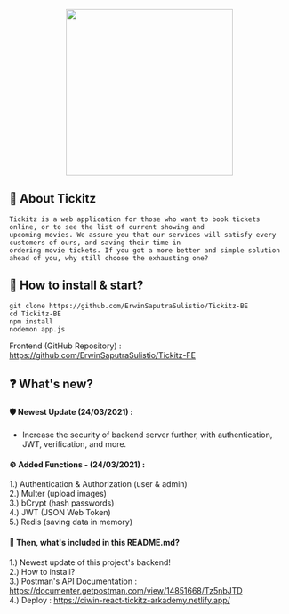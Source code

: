 <p align="center">
    <img src="https://user-images.githubusercontent.com/77045083/119020412-65f3b400-b9c8-11eb-8aa8-c30a7cc30cae.png" width="300"/>
</p>

## :mag_right: About Tickitz
    Tickitz is a web application for those who want to book tickets online, or to see the list of current showing and 
    upcoming movies. We assure you that our services will satisfy every customers of ours, and saving their time in 
    ordering movie tickets. If you got a more better and simple solution ahead of you, why still choose the exhausting one?

## :pushpin: How to install & start?  
    git clone https://github.com/ErwinSaputraSulistio/Tickitz-BE
    cd Tickitz-BE
    npm install
    nodemon app.js
Frontend (GitHub Repository) : https://github.com/ErwinSaputraSulistio/Tickitz-FE

## :question: What's new?

#### :shield: Newest Update (24/03/2021) :  
- Increase the security of backend server further, with authentication, JWT, verification, and more.

#### :gear: Added Functions - (24/03/2021) :    
1.) Authentication & Authorization (user & admin)    
2.) Multer (upload images)   
3.) bCrypt (hash passwords)    
4.) JWT (JSON Web Token)  
5.) Redis (saving data in memory)  

#### :page_with_curl: Then, what's included in this README.md?    
1.) Newest update of this project's backend!  
2.) How to install?  
3.) Postman's API Documentation : https://documenter.getpostman.com/view/14851668/Tz5nbJTD  
4.) Deploy : https://ciwin-react-tickitz-arkademy.netlify.app/

